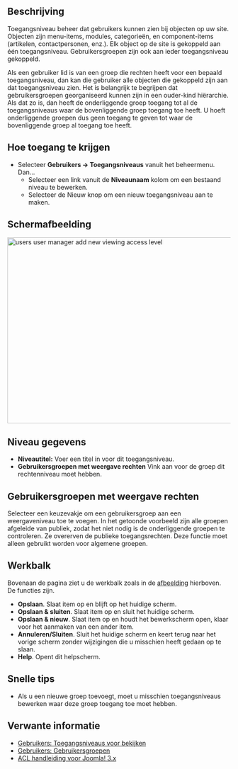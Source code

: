 <!-- Filename: Help4.x:Users:_Edit_Viewing_Access_Level / Display title: Gebruikers: Toegangsniveaus bekijken bewerken -->

## Beschrijving

Toegangsniveau beheer dat gebruikers kunnen zien bij objecten op uw
site. Objecten zijn menu-items, modules, categorieën, en component-items
(artikelen, contactpersonen, enz.). Elk object op de site is gekoppeld
aan één toegangsniveau. Gebruikersgroepen zijn ook aan ieder
toegangsniveau gekoppeld.

Als een gebruiker lid is van een groep die rechten heeft voor een
bepaald toegangsniveau, dan kan die gebruiker alle objecten die
gekoppeld zijn aan dat toegangsniveau zien. Het is belangrijk te
begrijpen dat gebruikersgroepen georganiseerd kunnen zijn in een
ouder-kind hiërarchie. Als dat zo is, dan heeft de onderliggende groep
toegang tot al de toegangsniveaus waar de bovenliggende groep toegang
toe heeft. U hoeft onderliggende groepen dus geen toegang te geven tot
waar de bovenliggende groep al toegang toe heeft.

## Hoe toegang te krijgen

- Selecteer **Gebruikers → Toegangsniveaus** vanuit het beheermenu.
  Dan...
  - Selecteer een link vanuit de **Niveaunaam** kolom om een bestaand
    niveau te bewerken.
  - Selecteer de Nieuw knop om een nieuw toegangsniveau aan te maken.

## Schermafbeelding

<img
src="https://docs.joomla.org/images/thumb/0/05/Help-4x-users-user-manager-add-new-viewing-access-level-nl.png/600px-Help-4x-users-user-manager-add-new-viewing-access-level-nl.png"
decoding="async"
srcset="https://docs.joomla.org/images/0/05/Help-4x-users-user-manager-add-new-viewing-access-level-nl.png 1.5x"
data-file-width="823" data-file-height="576" width="600" height="420"
alt="users user manager add new viewing access level" />

## Niveau gegevens

- **Niveautitel:** Voer een titel in voor dit toegangsniveau.
- **Gebruikersgroepen met weergave rechten** Vink aan voor de groep dit
  rechtenniveau moet hebben.

## Gebruikersgroepen met weergave rechten

Selecteer een keuzevakje om een gebruikersgroep aan een weergaveniveau
toe te voegen. In het getoonde voorbeeld zijn alle groepen afgeleide van
publiek, zodat het niet nodig is de onderliggende groepen te
controleren. Ze overerven de publieke toegangsrechten. Deze functie moet
alleen gebruikt worden voor algemene groepen.

## Werkbalk

Bovenaan de pagina ziet u de werkbalk zoals in de
[afbeelding](#Schermafbeelding) hierboven. De functies zijn.

- **Opslaan**. Slaat item op en blijft op het huidige scherm.
- **Opslaan & sluiten**. Slaat item op en sluit het huidige scherm.
- **Opslaan & nieuw**. Slaat item op en houdt het bewerkscherm open,
  klaar voor het aanmaken van een ander item.
- **Annuleren/Sluiten**. Sluit het huidige scherm en keert terug naar
  het vorige scherm zonder wijzigingen die u misschien heeft gedaan op
  te slaan.
- **Help**. Opent dit helpscherm.

## Snelle tips

- Als u een nieuwe groep toevoegt, moet u misschien toegangsniveaus
  bewerken waar deze groep toegang toe moet hebben.

## Verwante informatie

- [Gebruikers: Toegangsniveaus voor
  bekijken](https://docs.joomla.org/Help4.x:Users:_Viewing_Access_Levels/nl "Help4.x:Users: Viewing Access Levels/nl")
- [Gebruikers:
  Gebruikersgroepen](https://docs.joomla.org/Help4.x:Users:_Groups/nl "Help4.x:Users: Groups/nl")
- [ACL handleiding voor Joomla!
  3.x](https://docs.joomla.org/J3.x:Access_Control_List_Tutorial/nl "J3.x:Access Control List Tutorial/nl")
